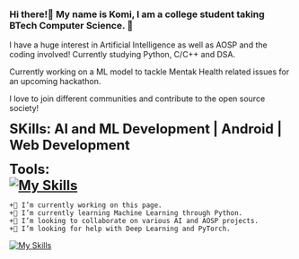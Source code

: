 ### Hi there!👋 My name is Komi, I am a college student taking BTech Computer Science. 🏫

I have a huge interest in Artificial Intelligence as well as AOSP and the coding involved! Currently studying Python, C/C++ and DSA.

Currently working on a ML model to tackle Mentak Health related issues for an upcoming hackathon.

I love to join different communities and contribute to the open source society!

<span style="font-size: 24px; font-weight: bold;">SKills: 
AI and ML Development | Android | Web Development 

<span style="font-size: 24px; font-weight: bold;">Tools:  
[![My Skills](https://skillicons.dev/icons?i=py,c,cpp,html,css)](https://skillicons.dev)

    +🔭 I’m currently working on this page.
    +🌱 I’m currently learning Machine Learning through Python.
    +👯 I’m looking to collaborate on various AI and AOSP projects.
    +🤔 I’m looking for help with Deep Learning and PyTorch.  
[![My Skills](https://skillicons.dev/icons?i=linkedin,github,instagram,twitter)](https://skillicons.dev)
   <!-- +📫 How to reach me: -->
<!--
**uv547756/uv547756** is a ✨ _special_ ✨ repository because its `README.md` (this file) appears on your GitHub profile.

Here are some ideas to get you started:

- 🔭 I’m currently working on ...
- 🌱 I’m currently learning ...
- 👯 I’m looking to collaborate on ...
- 🤔 I’m looking for help with ...
- 💬 Ask me about ...
- 📫 How to reach me: ...
- 😄 Pronouns: ...
- ⚡ Fun fact: ...
-->
